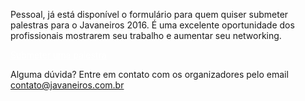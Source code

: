 Pessoal, já está disponível o formulário para quem quiser submeter palestras para o Javaneiros 2016. É uma excelente oportunidade dos profissionais mostrarem seu trabalho e aumentar seu networking.

<div class="text-center">
<a href="https://goo.gl/forms/XyfwBdoa3lSFvTdk1" target="_blank" class="style-scope header-content" style="color: white; ">
  <paper-button class="primary style-scope header-content x-scope paper-button-0" raised="" role="button" tabindex="0" animated="" aria-disabled="false" elevation="1">Submeter uma palestra</paper-button>
</a>
</div>

Alguma dúvida? Entre em contato com os organizadores pelo email [contato@javaneiros.com.br](mailto:contato@javaneiros.com.br)
